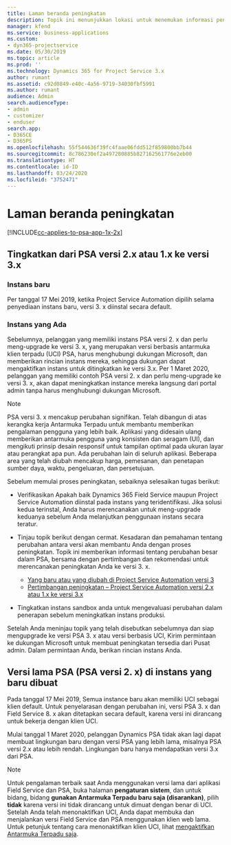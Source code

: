 ```yaml
---
title: Laman beranda peningkatan
description: Topik ini menunjukkan lokasi untuk menemukan informasi penting tentang fitur baru dan yang diubah di Dynamics 365 Project Service Automation, serta proses peningkatan ke versi terbaru.
manager: kfend
ms.service: business-applications
ms.custom:
- dyn365-projectservice
ms.date: 05/30/2019
ms.topic: article
ms.prod: ''
ms.technology: Dynamics 365 for Project Service 3.x
author: rumant
ms.assetid: c92d0849-e40c-4a56-9719-34030fbf5991
ms.author: rumant
audience: Admin
search.audienceType:
- admin
- customizer
- enduser
search.app:
- D365CE
- D365PS
ms.openlocfilehash: 55f544636f39fc4faae06fdd512f859800bb7b44
ms.sourcegitcommit: 8c786230ef2a497280885b827162561776e2eb00
ms.translationtype: HT
ms.contentlocale: id-ID
ms.lasthandoff: 03/24/2020
ms.locfileid: "3752471"
---
```

# <a name="upgrade-home-page"></a>Laman beranda peningkatan

[!INCLUDE[cc-applies-to-psa-app-1x-2x](../includes/cc-applies-to-psa-app-1x-2x.md)]

## <a name="upgrade-from-psa-version-2x-or-1x-to-version-3x"></a>Tingkatkan dari PSA versi 2.x atau 1.x ke versi 3.x

### <a name="new-instances"></a>Instans baru

Per tanggal 17 Mei 2019, ketika Project Service Automation dipilih selama penyediaan instans baru, versi 3. x diinstal secara default.

### <a name="existing-instances"></a>Instans yang Ada

Sebelumnya, pelanggan yang memiliki instans PSA versi 2. x dan perlu meng-upgrade ke versi 3. x, yang merupakan versi berbasis antarmuka klien terpadu (UCI) PSA, harus menghubungi dukungan Microsoft, dan memberikan rincian instans mereka, sehingga dukungan dapat mengaktifkan instans untuk ditingkatkan ke versi 3.x. Per 1 Maret 2020, pelanggan yang memiliki contoh PSA versi 2. x dan perlu meng-upgrade ke versi 3. x, akan dapat meningkatkan instance mereka langsung dari portal admin tanpa harus menghubungi dukungan Microsoft.  

> [!NOTE]
> PSA versi 3. x mencakup perubahan signifikan. Telah dibangun di atas kerangka kerja Antarmuka Terpadu untuk membantu memberikan pengalaman pengguna yang lebih baik. Aplikasi yang didesain ulang memberikan antarmuka pengguna yang konsisten dan seragam (UI), dan mengikuti prinsip desain responsif untuk tampilan optimal pada ukuran layar atau perangkat apa pun. Ada perubahan lain di seluruh aplikasi. Beberapa area yang telah diubah mencakup harga, pemesanan, dan penetapan sumber daya, waktu, pengeluaran, dan persetujuan.

Sebelum memulai proses peningkatan, sebaiknya selesaikan tugas berikut:

- Verifikasikan Apakah baik Dynamics 365 Field Service maupun Project Service Automation diinstal pada instans yang teridentifikasi. Jika solusi kedua terinstal, Anda harus merencanakan untuk meng-upgrade keduanya sebelum Anda melanjutkan penggunaan instans secara teratur.
- Tinjau topik berikut dengan cermat. Kesadaran dan pemahaman tentang perubahan antara versi akan membantu Anda dengan proses peningkatan. Topik ini memberikan informasi tentang perubahan besar dalam PSA, bersama dengan pertimbangan dan rekomendasi untuk merencanakan peningkatan Anda ke versi 3. x.

    - [Yang baru atau yang diubah di Project Service Automation versi 3](whats-new-changed-v3.md)
    - [Pertimbangan peningkatan – Project Service Automation versi 2.x atau 1.x ke versi 3.x](upgrade-v3.md)

- Tingkatkan instans sandbox anda untuk mengevaluasi perubahan dalam penerapan sebelum meningkatkan instans produksi.

Setelah Anda meninjau topik yang telah disebutkan sebelumnya dan siap mengupgrade ke versi PSA 3. x atau versi berbasis UCI, Kirim permintaan ke dukungan Microsoft untuk membuat peningkatan tersedia dari Pusat admin. Dalam permintaan Anda, berikan rincian instans Anda.

## <a name="older-versions-of-psa-psa-version-2x-in-a-newly-created-instance"></a>Versi lama PSA (PSA versi 2. x) di instans yang baru dibuat

Pada tanggal 17 Mei 2019, Semua instance baru akan memiliki UCI sebagai klien default. Untuk penyelarasan dengan perubahan ini, versi PSA 3. x dan Field Service 8. x akan ditetapkan secara default, karena versi ini dirancang untuk bekerja dengan klien UCI.

Mulai tanggal 1 Maret 2020, pelanggan Dynamics PSA tidak akan lagi dapat membuat lingkungan baru dengan versi PSA yang lebih lama, misalnya PSA versi 2.x atau lebih rendah. Lingkungan baru hanya mendapatkan versi 3.x dari PSA.

> [!NOTE]
> Untuk pengalaman terbaik saat Anda menggunakan versi lama dari aplikasi Field Service dan PSA, buka halaman **pengaturan sistem**, dan untuk bidang, bidang **gunakan Antarmuka Terpadu baru saja (disarankan)**, pilih **tidak** karena versi ini tidak dirancang untuk dimuat dengan benar di UCI. Setelah Anda telah menonaktifkan UCI, Anda dapat membuka dan menjalankan versi Field Service dan PSA menggunakan klien web lama. Untuk petunjuk tentang cara menonaktifkan klien UCI, lihat [mengaktifkan Antarmuka Terpadu saja](../admin/enable-unified-interface-only.md).

